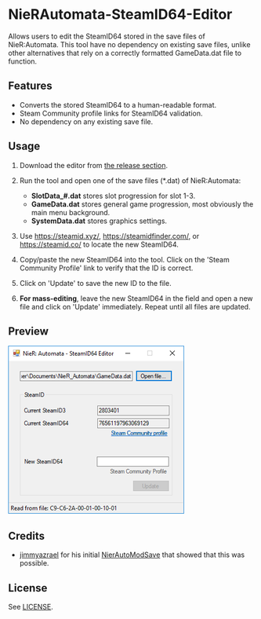 # NieRAutomata-SteamID64-Editor
Allows users to edit the SteamID64 stored in the save files of NieR:Automata. This tool have no dependency on existing save files, unlike other alternatives that rely on a correctly formatted GameData.dat file to function.

## Features
* Converts the stored SteamID64 to a human-readable format.
* Steam Community profile links for SteamID64 validation.
* No dependency on any existing save file.

## Usage
1. Download the editor from [the release section](https://github.com/Idearum/NieRAutomata-SteamID64-Editor/releases).

2. Run the tool and open one of the save files (\*.dat) of NieR:Automata:

   - **SlotData_#.dat** stores slot progression for slot 1-3.
   - **GameData.dat** stores general game progression, most obviously the main menu background.
   - **SystemData.dat** stores graphics settings.
   
3. Use https://steamid.xyz/, https://steamidfinder.com/, or https://steamid.co/ to locate the new SteamID64.

4. Copy/paste the new SteamID64 into the tool. Click on the 'Steam Community Profile' link to verify that the ID is correct.

5. Click on 'Update' to save the new ID to the file.

6. **For mass-editing**, leave the new SteamID64 in the field and open a new file and click on 'Update' immediately. Repeat until all files are updated.

## Preview
![Screenshot of the editor](screenshot.png "Screenshot of the editor")

## Credits
- [jimmyazrael](https://github.com/jimmyazrael) for his initial [NierAutoModSave](https://github.com/jimmyazrael/NierAutoModSave) that showed that this was possible.

## License
See [LICENSE](LICENSE).
